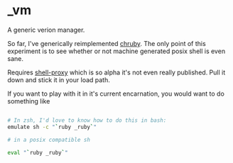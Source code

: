 _vm
===

A generic verion manager.

So far, I've generically reimplemented [chruby][1]. The only point of this
experiment is to see whether or not machine generated posix shell is even sane.

Requires [shell-proxy][2] which is so alpha it's not even really published.
Pull it down and stick it in your load path.

If you want to play with it in it's current encarnation, you would want to do something like

```bash

# In zsh, I'd love to know how to do this in bash:
emulate sh -c "`ruby _ruby`"

# in a posix compatible sh

eval "`ruby _ruby`"

```

[1]: https://github.com/postmodern/chruby
[2]: https://github.com/richo/shell-proxy
